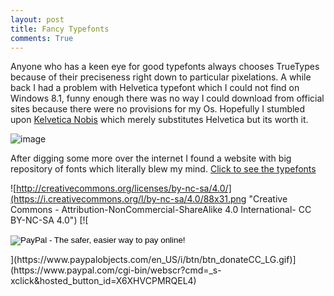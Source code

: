 ```yaml
---
layout: post
title: Fancy Typefonts
comments: True
---
```



Anyone who has a keen eye for good typefonts always chooses TrueTypes because of their preciseness right down to particular pixelations. A while back I had a problem with Helvetica typefont which I could not find on Windows 8.1, funny enough there was no way I could download from official sites because there were no provisions for my Os. Hopefully I stumbled upon [Kelvetica Nobis](http://www.fontspace.com/category/Helvetica) which merely substitutes Helvetica but its worth it.

![image](https://s-media-cache-ak0.pinimg.com/originals/65/0a/c2/650ac221d26bb73a17fb94f55a4e2aff.gif)

After digging some more over the internet I found a website with big repository of fonts which literally blew my mind. [Click to see the typefonts](http://www.1001freefonts.com/)

![http://creativecommons.org/licenses/by-nc-sa/4.0/](https://i.creativecommons.org/l/by-nc-sa/4.0/88x31.png 
"Creative Commons - Attribution-NonCommercial-ShareAlike 4.0 International- CC BY-NC-SA 4.0")           [![ <form action="https://www.paypal.com/cgi-bin/webscr" method="post" target="_top">
<input type="hidden" name="cmd" value="_s-xclick">
<input type="hidden" name="hosted_button_id" value="ZQVADBPY2D2D6">
<input type="image" src="https://www.paypalobjects.com/en_US/i/btn/btn_donateCC_LG.gif" border="0" name="submit" alt="PayPal - The safer, easier way to pay online!">
<img alt="" border="0" src="https://www.paypalobjects.com/en_US/i/scr/pixel.gif" width="1" height="1">
</form>](https://www.paypalobjects.com/en_US/i/btn/btn_donateCC_LG.gif)](https://www.paypal.com/cgi-bin/webscr?cmd=_s-xclick&hosted_button_id=X6XHVCPMRQEL4)



